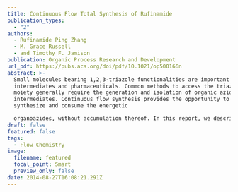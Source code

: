 ```yaml
---
title: Continuous Flow Total Synthesis of Rufinamide
publication_types:
  - "2"
authors:
  - Rufinamide Ping Zhang
  - M. Grace Russell
  - and Timothy F. Jamison
publication: Organic Process Research and Development
url_pdf: https://pubs.acs.org/doi/pdf/10.1021/op500166n
abstract: >-
  Small molecules bearing 1,2,3-triazole functionalities are important
  intermediates and pharmaceuticals. Common methods to access the triazole
  moiety generally require the generation and isolation of organic azide
  intermediates. Continuous flow synthesis provides the opportunity to
  synthesize and consume the energetic

  organoazides, without accumulation thereof. In this report, we described a continuous synthesis of the antiseizure medication rufinamide. This route is convergent and features copper tubing reactor-catalyzed cycloaddition reaction. Each of the three chemical steps enjoys significant benefits and has several advantages by being conducted in flow. The total average residence time of the synthesis is approximately 11 min, and rufinamide is obtained in 92% overall yield
draft: false
featured: false
tags:
  - Flow Chemistry
image:
  filename: featured
  focal_point: Smart
  preview_only: false
date: 2014-08-27T16:08:21.291Z
---
```

